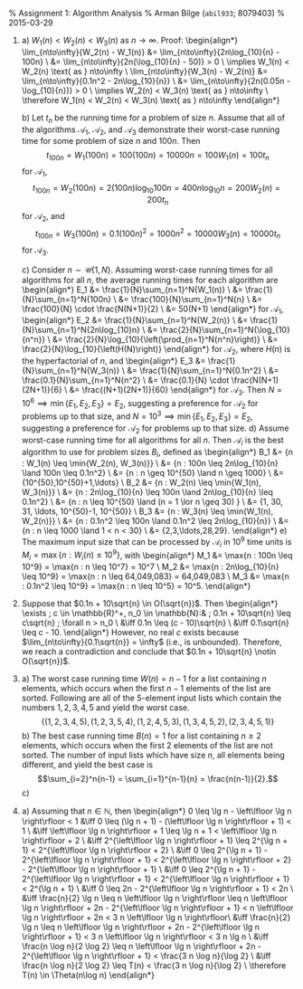 % Assignment 1: Algorithm Analysis
% Arman Bilge (`abil933`\; 8079403)
% 2015-03-29

1.
    a) $W_1(n) < W_2(n) < W_3(n)$ as $n \to \infty$. Proof:
       \begin{align*}
       \lim_{n\to\infty}{W_2(n) - W_1(n)}
       &= \lim_{n\to\infty}{2n\log_{10}{n} - 100n} \\
       &= \lim_{n\to\infty}{2n(\log_{10}{n} - 50)} > 0 \\
       \implies W_1(n) < W_2(n) \text{ as } n\to\infty \\
       \lim_{n\to\infty}{W_3(n) - W_2(n)}
       &= \lim_{n\to\infty}{0.1n^2 - 2n\log_{10}{n}} \\
       &= \lim_{n\to\infty}{2n(0.05n - \log_{10}{n})} > 0 \\
       \implies W_2(n) < W_3(n) \text{ as } n\to\infty \\
       \therefore W_1(n) < W_2(n) < W_3(n) \text{ as } n\to\infty
       \end{align*}


    b) Let $t_n$ be the running time for a problem of size $n$. Assume that all
       of the algorithms $\mathcal{A}_1$, $\mathcal{A}_2$, and $\mathcal{A}_3$
       demonstrate their worst-case running time for some problem of size $n$
       and $100n$. Then
       $$t_{100n} = W_1(100n) = 100(100n) = 10000n = 100W_1(n) = 100t_n$$
       for $\mathcal{A}_1$,
       $$t_{100n} = W_2(100n) = 2(100n)\log_{10}{100n} = 400n\log_{10}{n}
         = 200W_2(n) = 200t_n$$ for $\mathcal{A}_2$, and
       $$t_{100n} = W_3(100n) = 0.1(100n)^2 = 1000n^2 = 10000W_3(n) = 10000t_n$$
       for $\mathcal{A}_3$.

    c) Consider $n \sim \mathcal{U}\{1,N\}$. Assuming worst-case running times
       for all algorithms for all $n$, the average running times for each
       algorithm are
       \begin{align*}
       E_1 &= \frac{1}{N}\sum_{n=1}^N{W_1(n)} \\
           &= \frac{1}{N}\sum_{n=1}^N{100n} \\
           &= \frac{100}{N}\sum_{n=1}^N{n} \\
           &= \frac{100}{N} \cdot \frac{N(N+1)}{2} \\
           &= 50(N+1)
       \end{align*}
       for $\mathcal{A}_1$,
       \begin{align*}
       E_2 &= \frac{1}{N}\sum_{n=1}^N{W_2(n)} \\
           &= \frac{1}{N}\sum_{n=1}^N{2n\log_{10}n} \\
           &= \frac{2}{N}\sum_{n=1}^N{\log_{10}{n^n}} \\
           &= \frac{2}{N}\log_{10}{\left(\prod_{n=1}^N{n^n}\right)} \\
           &= \frac{2}{N}\log_{10}{\left(H(N)\right)}
       \end{align*}
       for $\mathcal{A}_2$, where $H(n)$ is the hyperfactorial of $n$, and
       \begin{align*}
       E_3 &= \frac{1}{N}\sum_{n=1}^N{W_3(n)} \\
           &= \frac{1}{N}\sum_{n=1}^N{0.1n^2} \\
           &= \frac{0.1}{N}\sum_{n=1}^N{n^2} \\
           &= \frac{0.1}{N} \cdot \frac{N(N+1)(2N+1)}{6} \\
           &= \frac{(N+1)(2N+1)}{60}
       \end{align*}
       for $\mathcal{A}_3$. Then $N = 10^6 \implies \min\{E_1,E_2,E_3\} = E_2$,
       suggesting a preference for $\mathcal{A}_2$ for problems up to that
       size, and $N = 10^3 \implies \min\{E_1,E_2,E_3\} = E_2$, suggesting a
       preference for $\mathcal{A}_2$ for problems up to that size.
    d) Assume worst-case running time for all algorithms for all $n$. Then
       $\mathcal{A}_i$ is the best algorithm to use for problem sizes $B_i$,
       defined as
       \begin{align*}
       B_1 &= \{n : W_1(n) \leq \min\{W_2(n), W_3(n)\}\} \\
           &= \{n : 100n \leq 2n\log_{10}{n} \land 100n \leq 0.1n^2\} \\
           &= \{n : n \geq 10^{50} \land n \geq 1000\} \\
           &= \{10^{50},10^{50}+1,\ldots\} \\
       B_2 &= \{n : W_2(n) \leq \min\{W_1(n), W_3(n)\}\} \\
           &= \{n : 2n\log_{10}{n} \leq 100n \land 2n\log_{10}{n} \leq 0.1n^2\} \\
           &= \{n : n \leq 10^{50} \land (n = 1 \lor n \geq 30) \} \\
           &= \{1, 30, 31, \ldots, 10^{50}-1, 10^{50}\} \\
       B_3 &= \{n : W_3(n) \leq \min\{W_1(n), W_2(n)\}\} \\
           &= \{n : 0.1n^2 \leq 100n \land 0.1n^2 \leq 2n\log_{10}{n}\} \\
           &= \{n : n \leq 1000 \land 1 < n < 30\} \\
           &= \{2,3,\ldots,28,29\}.
       \end{align*}
    e) The maximum input size that can be processed by $\mathcal{A}_i$ in
       $10^9$ time units is $M_i = \max\{n : W_i(n) \leq 10^9\}$, with
       \begin{align*}
       M_1 &= \max\{n : 100n \leq 10^9\} = \max\{n : n \leq 10^7\} = 10^7 \\
       M_2 &= \max\{n : 2n\log_{10}{n} \leq 10^9\} = \max\{n : n \leq 64,049,083\} = 64,049,083 \\
       M_3 &= \max\{n : 0.1n^2 \leq 10^9\} = \max\{n : n \leq 10^5\} = 10^5.
       \end{align*}

2. Suppose that $0.1n + 10\sqrt{n} \in O(\sqrt{n})$. Then
   \begin{align*}
   \exists \; c \in \mathbb{R}^+, n_0 \in \mathbb{N}:& \;
     0.1n + 10\sqrt{n} \leq c\sqrt{n} \; \forall n > n_0 \\
   &\iff 0.1n \leq (c - 10)\sqrt{n} \\
   &\iff 0.1\sqrt{n} \leq c - 10.
   \end{align*}
   However, no real $c$ exists because
   $\lim_{n\to\infty}{0.1\sqrt{n}} = \infty$ (i.e., is unbounded). Therefore,
   we reach a contradiction and conclude that
   $0.1n + 10\sqrt{n} \notin O(\sqrt{n})$.

3.
    a) The worst case running time $W(n) = n - 1$ for a list containing $n$
       elements, which occurs when the first $n - 1$ elements of the list are
       sorted. Following are all of the 5-element input lists which contain the
       numbers $1,2,3,4,5$ and yield the worst case.
       $$\{(1,2,3,4,5), (1,2,3,5,4), (1,2,4,5,3), (1,3,4,5,2), (2,3,4,5,1)\}$$
    b) The best case running time $B(n) = 1$ for a list containing $n \geq 2$
       elements, which occurs when the first 2 elements of the list are not
       sorted. The number of input lists which have size $n$, all elements
       being different, and yield the best case is
       $$\sum_{i=2}^n{n-1} = \sum_{i=1}^{n-1}{n} = \frac{n(n-1)}{2}.$$
    c)

4.
    a) Assuming that $n \in \mathbb{N}$, then
    \begin{align*}
    0 \leq \lg n - \left\lfloor \lg n \right\rfloor < 1
    &\iff 0 \leq (\lg n + 1) - (\left\lfloor \lg n \right\rfloor + 1) < 1 \\
    &\iff \left\lfloor \lg n \right\rfloor + 1 \leq \lg n + 1 < \left\lfloor \lg n \right\rfloor + 2 \\
    &\iff 2^{\left\lfloor \lg n \right\rfloor + 1} \leq 2^{\lg n + 1} < 2^{\left\lfloor \lg n \right\rfloor + 2} \\
    &\iff 0 \leq 2^{\lg n + 1} - 2^{\left\lfloor \lg n \right\rfloor + 1} < 2^{\left\lfloor \lg n \right\rfloor + 2} - 2^{\left\lfloor \lg n \right\rfloor + 1} \\
    &\iff 0 \leq 2^{\lg n + 1} - 2^{\left\lfloor \lg n \right\rfloor + 1} < 2^{\left\lfloor \lg n \right\rfloor + 1} < 2^{\lg n + 1} \\
    &\iff 0 \leq 2n - 2^{\left\lfloor \lg n \right\rfloor + 1} < 2n \\
    &\iff \frac{n}{2} \lg n \leq n \left\lfloor \lg n \right\rfloor \leq n \left\lfloor \lg n \right\rfloor + 2n - 2^{\left\lfloor \lg n \right\rfloor + 1} < n \left\lfloor \lg n \right\rfloor + 2n < 3 n \left\lfloor \lg n \right\rfloor\\
    &\iff \frac{n}{2} \lg n \leq n \left\lfloor \lg n \right\rfloor + 2n - 2^{\left\lfloor \lg n \right\rfloor + 1} < 3 n \left\lfloor \lg n \right\rfloor < 3 n \lg n \\
    &\iff \frac{n \log n}{2 \log 2} \leq n \left\lfloor \lg n \right\rfloor + 2n - 2^{\left\lfloor \lg n \right\rfloor + 1} < \frac{3 n \log n}{\log 2} \\
    &\iff \frac{n \log n}{2 \log 2} \leq T(n) < \frac{3 n \log n}{\log 2} \\
    \therefore T(n) \in \Theta(n\log n)
    \end{align*}
